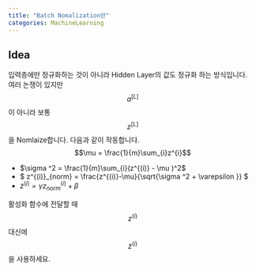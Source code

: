 ```yaml
---
title: "Batch Nomalization란"
categories: MachineLearning
---
```


## Idea
입력층에만 정규화하는 것이 아니라 Hidden Layer의 값도 정규화 하는 방식입니다.<br>
여러 논쟁이 있지만 $$a^{[L]}$$이 아니라 보통 $$z^{[L]}$$을 Nomlaize합니다. 다음과 같이 작동합니다.
$$\mu = \frac{1}{m}\sum_{i}z^{i}$$
- $\sigma ^2 = \frac{1}{m}\sum_{i}(z^{(i)} - \mu )^2$
- $ z^{(i)}_{norm} = \frac{z^{(i)}-\mu}{\sqrt{\sigma ^2 + \varepsilon }} $
- $\tilde{z}^{(i)} = \gamma z^{(i)}_{norm} + \beta$ 

활성화 함수에 전달할 때 $$ z^{(i)} $$ 대신에 $$ \tilde{z}^{(i)} $$을 사용하세요.

